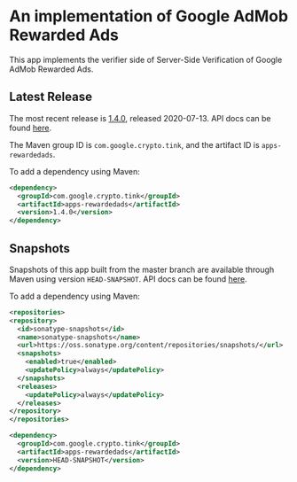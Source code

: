 # An implementation of Google AdMob Rewarded Ads

This app implements the verifier side of Server-Side Verification of Google
AdMob Rewarded Ads.

## Latest Release

The most recent release is
[1.4.0](https://github.com/google/tink/releases/tag/v1.4.0), released
2020-07-13. API docs can be found
[here](https://google.github.com/tink/javadoc/apps-rewardedads/1.4.0).

The Maven group ID is `com.google.crypto.tink`, and the artifact ID is
`apps-rewardedads`.

To add a dependency using Maven:

```xml
<dependency>
  <groupId>com.google.crypto.tink</groupId>
  <artifactId>apps-rewardedads</artifactId>
  <version>1.4.0</version>
</dependency>
```

## Snapshots

Snapshots of this app built from the master branch are available through Maven
using version `HEAD-SNAPSHOT`. API docs can be found
[here](https://google.github.com/tink/javadoc/apps-rewardedads/HEAD-SNAPSHOT).

To add a dependency using Maven:

```xml
<repositories>
<repository>
  <id>sonatype-snapshots</id>
  <name>sonatype-snapshots</name>
  <url>https://oss.sonatype.org/content/repositories/snapshots/</url>
  <snapshots>
    <enabled>true</enabled>
    <updatePolicy>always</updatePolicy>
  </snapshots>
  <releases>
    <updatePolicy>always</updatePolicy>
  </releases>
</repository>
</repositories>

<dependency>
  <groupId>com.google.crypto.tink</groupId>
  <artifactId>apps-rewardedads</artifactId>
  <version>HEAD-SNAPSHOT</version>
</dependency>
```
